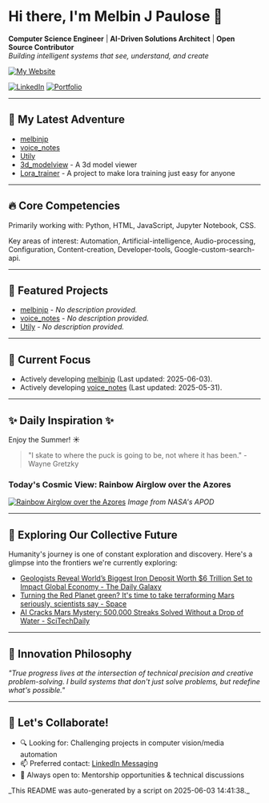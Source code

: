 # Hi there, I'm Melbin J Paulose 👋
**Computer Science Engineer** | **AI-Driven Solutions Architect** | **Open Source Contributor**  
*Building intelligent systems that see, understand, and create*

[![My Website](https://img.shields.io/badge/Website-wecanuseai.com-brightgreen?style=flat)](https://wecanuseai.com)

[![LinkedIn](https://img.shields.io/badge/LinkedIn-Connect%20Professionally-blue?style=flat&logo=linkedin)](https://www.linkedin.com/in/melbinjpaulose)
[![Portfolio](https://img.shields.io/badge/Portfolio-See%20My%20Work-important)](https://melbinjp.github.io/Utily/)

---

## 🚀 My Latest Adventure

<!-- REPO_LIST_START -->
* [melbinjp](https://github.com/melbinjp/melbinjp)
* [voice_notes](https://github.com/melbinjp/voice_notes)
* [Utily](https://github.com/melbinjp/Utily)
* [3d_modelview](https://github.com/melbinjp/3d_modelview) - A 3d model viewer
* [Lora_trainer](https://github.com/melbinjp/Lora_trainer) - A project to make lora training just easy for anyone
<!-- REPO_LIST_END -->

---

## 🔥 Core Competencies

<!-- CORE_COMPETENCIES_START -->
Primarily working with: Python, HTML, JavaScript, Jupyter Notebook, CSS.

Key areas of interest: Automation, Artificial-intelligence, Audio-processing, Configuration, Content-creation, Developer-tools, Google-custom-search-api.
<!-- CORE_COMPETENCIES_END -->

---

## 🚀 Featured Projects

<!-- FEATURED_PROJECTS_START -->
* [melbinjp](https://github.com/melbinjp/melbinjp) - _No description provided._
* [voice_notes](https://github.com/melbinjp/voice_notes) - _No description provided._
* [Utily](https://github.com/melbinjp/Utily) - _No description provided._
<!-- FEATURED_PROJECTS_END -->

---

## 📌 Current Focus

<!-- CURRENT_FOCUS_START -->
* Actively developing [melbinjp](https://github.com/melbinjp/melbinjp) (Last updated: 2025-06-03).
* Actively developing [voice_notes](https://github.com/melbinjp/voice_notes) (Last updated: 2025-05-31).
<!-- CURRENT_FOCUS_END -->

---

## ✨ Daily Inspiration ✨

<!-- INSPIRATION_START -->
Enjoy the Summer! ☀️

> "I skate to where the puck is going to be, not where it has been." - Wayne Gretzky


### Today's Cosmic View: Rainbow Airglow over the Azores

[![Rainbow Airglow over the Azores](https://apod.nasa.gov/apod/image/2506/GravityWaves_Claro_1486.jpg)](https://apod.nasa.gov/apod/image/2506/GravityWaves_Claro_1486.jpg)
_Image from NASA's APOD_

<!-- INSPIRATION_END -->

---

## 🌌 Exploring Our Collective Future

Humanity's journey is one of constant exploration and discovery. Here's a glimpse into the frontiers we're currently exploring:

<!-- FUTURE_INSIGHTS_START -->
* [Geologists Reveal World’s Biggest Iron Deposit Worth $6 Trillion Set to Impact Global Economy - The Daily Galaxy](https://dailygalaxy.com/2025/06/geologists-reveal-worlds-biggest-iron-deposit-worth-6-trillion-set-to-impact-global-economy/)
* [Turning the Red Planet green? It's time to take terraforming Mars seriously, scientists say - Space](https://www.space.com/astronomy/mars/turning-the-red-planet-green-its-time-to-take-terraforming-mars-seriously-scientists-say)
* [AI Cracks Mars Mystery: 500,000 Streaks Solved Without a Drop of Water - SciTechDaily](https://scitechdaily.com/ai-cracks-mars-mystery-500000-streaks-solved-without-a-drop-of-water/)
<!-- FUTURE_INSIGHTS_END -->

---

## 💬 Innovation Philosophy

*"True progress lives at the intersection of technical precision and creative problem-solving. I build systems that don't just solve problems, but redefine what's possible."*

---

## 🤝 Let's Collaborate!

- 🔍 Looking for: Challenging projects in computer vision/media automation
- 📫 Preferred contact: [LinkedIn Messaging](https://www.linkedin.com/in/melbinjpaulose)
- 🌱 Always open to: Mentorship opportunities & technical discussions

<!-- TIMESTAMP -->_This README was auto-generated by a script on 2025-06-03 14:41:38._<!-- /TIMESTAMP -->
